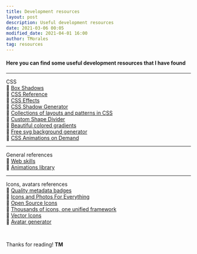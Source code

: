 ```yaml
---
title: Development resources
layout: post
description: Useful development resources
date: 2021-03-06 00:05
modified_date: 2021-04-01 16:00
author: TMorales
tag: resources
---
```

#### Here you can find some useful development resources that I have found
---
CSS<br/>
🔗 <a href="https://box-shadow.dev/" target="_blank">Box Shadows</a><br/>
🔗 <a href="https://cssreference.io/" target="_blank">CSS Reference</a><br/>
🔗 <a href="https://emilkowalski.github.io/css-effects-snippets/" target="_blank">CSS Effects</a><br/>
🔗 <a href="https://neumorphism.io/" target="_blank">CSS Shadow Generator</a><br/>
🔗 <a href="https://csslayout.io/" target="_blank">Collections of layouts and patterns in CSS</a><br/>
🔗 <a href="https://www.shapedivider.app/" target="_blank">Custom Shape Divider</a><br/>
🔗 <a href="https://uigradients.com/" target="_blank">Beautiful colored gradients</a><br/>
🔗 <a href="https://bgjar.com/" target="_blank">Free svg background generator</a><br/>
🔗 <a href="https://animista.net/" target="_blank">CSS Animations on Demand</a>

---
General references<br/>
🔗 <a href="https://andreasbm.github.io/web-skills/" target="_blank">Web skills</a><br/>
🔗 <a href="https://animate.style/" target="_blank">Animations library</a>

---
Icons, avatars references<br/>
🔗 <a href="https://shields.io/" target="_blank">Quality metadata badges</a><br/>
🔗 <a href="https://thenounproject.com/" target="_blank">Icons and Photos For Everything</a><br/>
🔗 <a href="https://ionicons.com/" target="_blank">Open Source Icons</a><br/>
🔗 <a href="https://iconify.design/" target="_blank">Thousands of icons, one unified framework</a><br/>
🔗 <a href="https://fontawesome.com/" target="_blank">Vector Icons</a><br/>
🔗 <a href="https://getavataaars.com/" target="_blank">Avatar generator</a><br/>  

<br/>

Thanks for reading! **TM**  